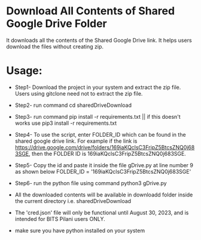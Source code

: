 
# Download All Contents of Shared Google Drive Folder

It downloads all the contents of the Shared Google Drive link. It helps users download the files without creating zip.

# Usage:
- Step1- Download the project in your system and extract the zip file. Users using gitclone need not to extract the zip file. 
- Step2- run command cd sharedDriveDownload
- Step3- run command pip install -r requirements.txt || if this doesn't works use pip3 install -r requirements.txt
- Step4- To use the script, enter FOLDER_ID which can be found in the shared google drive link. For example if the link is https://drive.google.com/drive/folders/169iaKQclsC3FripZ5BtcsZNQ0j683SGE, then the FOLDER ID is 169iaKQclsC3FripZ5BtcsZNQ0j683SGE.
- Step5- Copy the id and paste it inside the file gDrive.py at line number 9 as shown below 
          FOLDER_ID = '169iaKQclsC3FripZ5BtcsZNQ0j683SGE' 
- Step6- run the python file using command python3 gDrive.py

- All the downloaded contents will be available in downloadd folder inside the current directory i.e. sharedDriveDownload
- The 'cred.json' file will only be functional until August 30, 2023, and is intended for BITS Pilani users ONLY.
- make sure you have python installed on your system
